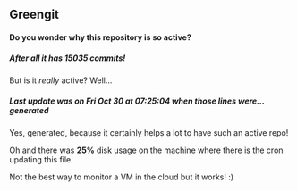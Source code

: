 ## Greengit

#### Do you wonder why this repository is so active?

##### After all it has 15035 commits!

But is it *really* active? Well...

##### Last update was on Fri Oct 30 at 07:25:04 when those lines were... generated

Yes, generated, because it certainly helps a lot to have such an active repo!

Oh and there was **25%** disk usage on the machine
where there is the cron updating this file.

Not the best way to monitor a VM in the cloud but it works! :)
